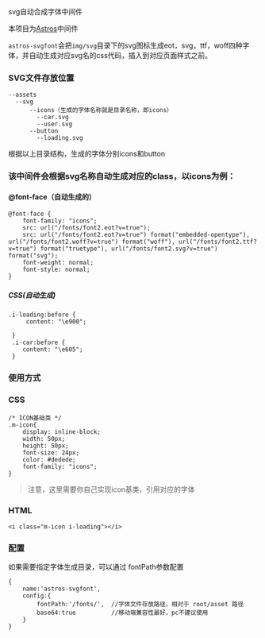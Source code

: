 svg自动合成字体中间件

本项目为[Astros](https://github.com/lemonabc/astros-example)中间件

`astros-svgfont`会把`img/svg`目录下的svg图标生成eot，svg，ttf，woff四种字体，并自动生成对应svg名的css代码，插入到对应页面样式之前。

### SVG文件存放位置
  
```
--assets
  --svg
      --icons（生成的字体名称就是目录名称，即icons）
        --car.svg
        --user.svg
      --button
        --loading.svg
```


根据以上目录结构，生成的字体分别icons和button

### 该中间件会根据svg名称自动生成对应的class，以icons为例：

#### @font-face（自动生成的）

```
@font-face {
    font-family: "icons";
    src: url("/fonts/font2.eot?v=true");
    src: url("/fonts/font2.eot?v=true") format("embedded-opentype"), url("/fonts/font2.woff?v=true") format("woff"), url("/fonts/font2.ttf?v=true") format("truetype"), url("/fonts/font2.svg?v=true") format("svg");
    font-weight: normal;
    font-style: normal;
}
```

##### CSS(自动生成)
```
.i-loading:before {
     content: "\e900";
    
 }
 .i-car:before {
    content: "\e605";
 }
```

### 使用方式

### CSS
```
/* ICON基础类 */
.m-icon{
    display: inline-block;
    width: 50px;
    height: 50px;
    font-size: 24px;
    color: #dedede;
    font-family: "icons";
}
```

> 注意，这里需要你自己实现icon基类，引用对应的字体

### HTML

```
<i class="m-icon i-loading"></i>
```


### 配置
如果需要指定字体生成目录，可以通过 fontPath参数配置

```
{
    name:'astros-svgfont',
    config:{
        fontPath:'/fonts/',  //字体文件存放路径，相对于 root/asset 路径
        base64:true          //移动端兼容性最好，pc不建议使用
    }
}